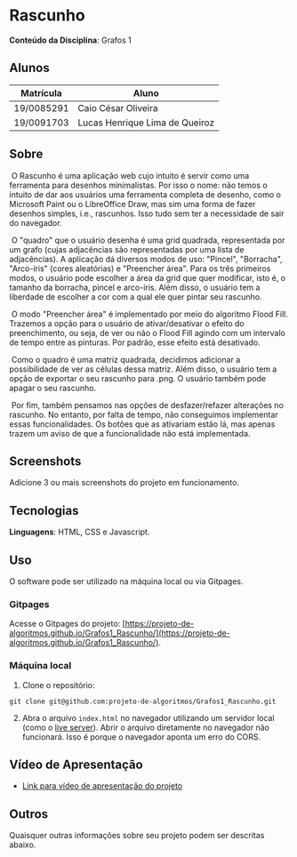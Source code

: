 
# Rascunho

**Conteúdo da Disciplina**: Grafos 1

## Alunos
|Matrícula | Aluno |
| -- | -- |
| 19/0085291  | Caio César Oliveira |
| 19/0091703  |  Lucas Henrique Lima de Queiroz |

## Sobre 
​	O Rascunho é uma aplicação web cujo intuito é servir como uma ferramenta para desenhos minimalistas. Por isso o nome: não temos o intuito de dar aos usuários uma ferramenta completa de desenho, como o Microsoft Paint ou o LibreOffice Draw, mas sim uma forma de fazer desenhos simples, i.e., rascunhos. Isso tudo sem ter a necessidade de sair do navegador.

​	O "quadro" que o usuário desenha é uma grid quadrada, representada por um grafo (cujas adjacências são representadas por uma lista de adjacências). A aplicação dá diversos modos de uso: "Pincel", "Borracha", "Arco-íris" (cores aleatórias) e "Preencher área". Para os três primeiros modos, o usuário pode escolher a área da grid que quer modificar, isto é, o tamanho da borracha, pincel e arco-íris. Além disso, o usuário tem a liberdade de escolher a cor com a qual ele quer pintar seu rascunho.

​	O modo "Preencher área" é implementado por meio do algoritmo Flood Fill. Trazemos a opção para o usuário de ativar/desativar o efeito do preenchimento, ou seja, de ver ou não o Flood Fill agindo com um intervalo de tempo entre as pinturas. Por padrão, esse efeito está desativado.

​	Como o quadro é uma matriz quadrada, decidimos adicionar a possibilidade de ver as células dessa matriz. Além disso, o usuário tem a opção de exportar o seu rascunho para .png. O usuário também pode apagar o seu rascunho.

​	Por fim, também pensamos nas opções de desfazer/refazer alterações no rascunho. No entanto, por falta de tempo, não conseguimos implementar essas funcionalidades. Os botões que as ativariam estão lá, mas apenas trazem um aviso de que a funcionalidade não está implementada.

## Screenshots
Adicione 3 ou mais screenshots do projeto em funcionamento.

## Tecnologias 

**Linguagens**: HTML, CSS e Javascript.

## Uso 
O software pode ser utilizado na máquina local ou via Gitpages.

### Gitpages

Acesse o Gitpages do projeto: [https://projeto-de-algoritmos.github.io/Grafos1_Rascunho/](https://projeto-de-algoritmos.github.io/Grafos1_Rascunho/).

### Máquina local

1.  Clone o repositório: 

   `git clone git@github.com:projeto-de-algoritmos/Grafos1_Rascunho.git`

2. Abra o arquivo `index.html` no navegador utilizando um servidor local (como o [live server](https://marketplace.visualstudio.com/items?itemName=ritwickdey.LiveServer)). Abrir o arquivo diretamente no navegador não funcionará. Isso é porque o navegador aponta um erro do CORS.

## Vídeo de Apresentação

- [Link para vídeo de apresentação do projeto](https://youtu.be/pno71yiAdTo)

## Outros 
Quaisquer outras informações sobre seu projeto podem ser descritas abaixo.
